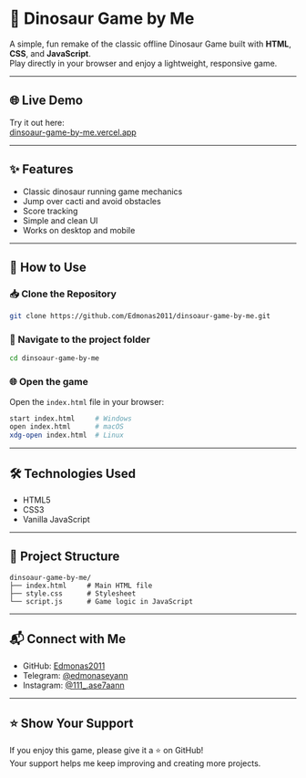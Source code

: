 # 🦖 Dinosaur Game by Me

A simple, fun remake of the classic offline Dinosaur Game built with **HTML**, **CSS**, and **JavaScript**.  
Play directly in your browser and enjoy a lightweight, responsive game.

---

## 🌐 Live Demo

Try it out here:  
[dinsoaur-game-by-me.vercel.app](https://dinsoaur-game-by-me.vercel.app)  

---

## ✨ Features

- Classic dinosaur running game mechanics  
- Jump over cacti and avoid obstacles  
- Score tracking  
- Simple and clean UI  
- Works on desktop and mobile  

---

## 🚀 How to Use

### 📥 Clone the Repository

```bash
git clone https://github.com/Edmonas2011/dinsoaur-game-by-me.git
```

### 📂 Navigate to the project folder

```bash
cd dinsoaur-game-by-me
```

### 🌐 Open the game

Open the `index.html` file in your browser:

```bash
start index.html     # Windows
open index.html      # macOS
xdg-open index.html  # Linux
```

---

## 🛠️ Technologies Used

- HTML5  
- CSS3  
- Vanilla JavaScript  

---

## 📁 Project Structure

```
dinsoaur-game-by-me/
├── index.html     # Main HTML file
├── style.css      # Stylesheet
└── script.js      # Game logic in JavaScript
```

---

## 📬 Connect with Me

- GitHub: [Edmonas2011](https://github.com/Edmonas2011)  
- Telegram: [@edmonaseyann](https://t.me/edmonaseyann)  
- Instagram: [@111_.ase7aann](https://instagram.com/111_.ase7aann)  

---

## ⭐ Show Your Support

If you enjoy this game, please give it a ⭐ on GitHub!  
Your support helps me keep improving and creating more projects.
